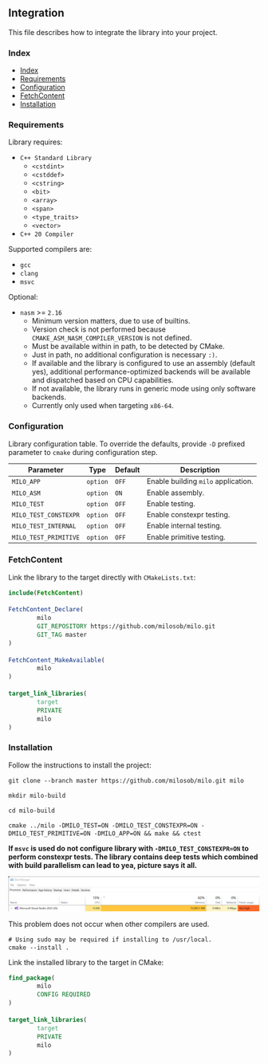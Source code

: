 ## Integration

This file describes how to integrate the library into your project.

### Index

- [Index](#index)
- [Requirements](#requirements)
- [Configuration](#configuration)
- [FetchContent](#fetchcontent)
- [Installation](#installation)

### Requirements

Library requires:

- `C++ Standard Library`
    - `<cstdint>`
    - `<cstddef>`
    - `<cstring>`
    - `<bit>`
    - `<array>`
    - `<span>`
    - `<type_traits>`
    - `<vector>`
- `C++ 20 Compiler`

Supported compilers are:

- `gcc`
- `clang`
- `msvc`

Optional:

- `nasm` >= `2.16`
    - Minimum version matters, due to use of builtins.
    - Version check is not performed because `CMAKE_ASM_NASM_COMPILER_VERSION` is not defined.
    - Must be available within in path, to be detected by CMake.
    - Just in path, no additional configuration is necessary `:)`.
    - If available and the library is configured to use an assembly (default yes),
      additional performance-optimized backends will be available and dispatched based on CPU capabilities.
    - If not available, the library runs in generic mode using only software backends.
    - Currently only used when targeting `x86-64`.

### Configuration

Library configuration table.
To override the defaults, provide `-D` prefixed parameter to `cmake` during configuration step.

| Parameter             | Type     | Default | Description                         |
|-----------------------|----------|---------|-------------------------------------|
| `MILO_APP`            | `option` | `OFF`   | Enable building `milo` application. |
| `MILO_ASM`            | `option` | `ON`    | Enable assembly.                    |
| `MILO_TEST`           | `option` | `OFF`   | Enable testing.                     |
| `MILO_TEST_CONSTEXPR` | `option` | `OFF`   | Enable constexpr testing.           |
| `MILO_TEST_INTERNAL`  | `option` | `OFF`   | Enable internal testing.            |
| `MILO_TEST_PRIMITIVE` | `option` | `OFF`   | Enable primitive testing.           |

### FetchContent

Link the library to the target directly with `CMakeLists.txt`:

```cmake
include(FetchContent)

FetchContent_Declare(
        milo
        GIT_REPOSITORY https://github.com/milosob/milo.git
        GIT_TAG master
)

FetchContent_MakeAvailable(
        milo
)

target_link_libraries(
        target
        PRIVATE
        milo
)
```

### Installation

Follow the instructions to install the project:

```shell
git clone --branch master https://github.com/milosob/milo.git milo
```

```shell
mkdir milo-build
```

```shell
cd milo-build
```

```shell
cmake ../milo -DMILO_TEST=ON -DMILO_TEST_CONSTEXPR=ON -DMILO_TEST_PRIMITIVE=ON -DMILO_APP=ON && make && ctest
```

**If `msvc` is used do not configure library with `-DMILO_TEST_CONSTEXPR=ON` to perform constexpr tests.
The library contains deep tests which combined with build parallelism can lead to yea, picture says it all.**

![milo-test-constexpr-msvc](media/milo-test-constexpr-msvc.png)

This problem does not occur when other compilers are used.

```shell
# Using sudo may be required if installing to /usr/local.
cmake --install .
```

Link the installed library to the target in CMake:

```cmake
find_package(
        milo
        CONFIG REQUIRED
)

target_link_libraries(
        target
        PRIVATE
        milo
)
```

